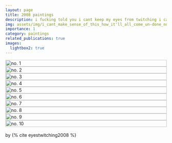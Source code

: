 ```yaml
---
layout: page
title: 2008 paintings
description: i fucking told you i cant keep my eyes from twitching i cant make sense of this how it'll all come un-done
img: assets/img/i_cant_make_sense_of_this_how_it'll_all_come_un-done_no1.jpg
importance: 1
category: paintings
related_publications: true
images:
  lightbox2: true
---
```

<div class="container">
    <div class="row">
        <div class="col-md-4 col-sm-12 pt-2">
            <a href="/assets/img/i_cant_make_sense_of_this_how_it'll_all_come_un-done_no1.jpg" data-lightbox="2008 paintings">
                <img src="/assets/img/i_cant_make_sense_of_this_how_it'll_all_come_un-done_no1.jpg" style="width: -webkit-fill-available; height: auto;" alt="no. 1"/>
            </a>
        </div>
        <div class="col-md-4 col-sm-12 pt-2">
            <a href="/assets/img/i_cant_make_sense_of_this_how_it'll_all_come_un-done_no2.jpg" data-lightbox="2008 paintings">
                <img src="/assets/img/i_cant_make_sense_of_this_how_it'll_all_come_un-done_no2.jpg" style="width: -webkit-fill-available; height: auto;" alt="no. 2"/>
            </a>
        </div>
        <div class="col-md-4 col-sm-12 pt-2">
            <a href="/assets/img/i_cant_make_sense_of_this_how_it'll_all_come_un-done_no3.jpg" data-lightbox="2008 paintings">
                <img src="/assets/img/i_cant_make_sense_of_this_how_it'll_all_come_un-done_no3.jpg" style="width: -webkit-fill-available; height: auto;" alt="no. 3"/>
            </a>
        </div>
    </div>
    <div class="row mt-3">
        <div class="col-md-4 col-sm-12">
            <a href="/assets/img/i_cant_make_sense_of_this_how_it'll_all_come_un-done_no4.jpg" data-lightbox="2008 paintings">
                <img src="/assets/img/i_cant_make_sense_of_this_how_it'll_all_come_un-done_no4.jpg" style="width: -webkit-fill-available; height: auto;" alt="no. 4"/>
            </a>
        </div>
        <div class="col-md-4 col-sm-12 pt-2">
            <a href="/assets/img/i_cant_make_sense_of_this_how_it'll_all_come_un-done_no5.jpg" data-lightbox="2008 paintings">
                <img src="/assets/img/i_cant_make_sense_of_this_how_it'll_all_come_un-done_no5.jpg" style="width: -webkit-fill-available; height: auto;" alt="no. 5"/>
            </a>
        </div>
        <div class="col-md-4 col-sm-12 pt-2">
            <a href="/assets/img/i_cant_make_sense_of_this_how_it'll_all_come_un-done_no6.jpg" data-lightbox="2008 paintings">
                <img src="/assets/img/i_cant_make_sense_of_this_how_it'll_all_come_un-done_no6.jpg" style="width: -webkit-fill-available; height: auto;" alt="no. 6"/>
            </a>
        </div>
    </div>
    <div class="row mt-3">
        <div class="col-md-3 col-sm-12 pt-2">
            <a href="/assets/img/i_cant_make_sense_of_this_how_it'll_all_come_un-done_no7.jpg" data-lightbox="2008 paintings">
                <img src="/assets/img/i_cant_make_sense_of_this_how_it'll_all_come_un-done_no7.jpg" style="width: -webkit-fill-available; height: auto;" alt="no. 7"/>
            </a>
        </div>
        <div class="col-md-3 col-sm-12 pt-2">
            <a href="/assets/img/i_cant_make_sense_of_this_how_it'll_all_come_un-done_no8.jpg" data-lightbox="2008 paintings">
                <img src="/assets/img/i_cant_make_sense_of_this_how_it'll_all_come_un-done_no8.jpg" style="width: -webkit-fill-available; height: auto;" alt="no. 8"/>
            </a>
        </div>
        <div class="col-md-3 col-sm-12 pt-2">
            <a href="/assets/img/i_cant_make_sense_of_this_how_it'll_all_come_un-done_no9.jpg" data-lightbox="2008 paintings">
                <img src="/assets/img/i_cant_make_sense_of_this_how_it'll_all_come_un-done_no9.jpg" style="width: -webkit-fill-available; height: auto;" alt="no. 9"/>
            </a>
        </div>
        <div class="col-md-3 col-sm-12 pt-2">
            <a href="/assets/img/i_cant_make_sense_of_this_how_it'll_all_come_un-done_no10.jpg" data-lightbox="2008 paintings">
                <img src="/assets/img/i_cant_make_sense_of_this_how_it'll_all_come_un-done_no10.jpg" style="width: -webkit-fill-available; height: auto;" alt="no. 10"/>
            </a>
        </div>
    </div>
</div>
<br />
by {% cite eyestwitching2008 %}
